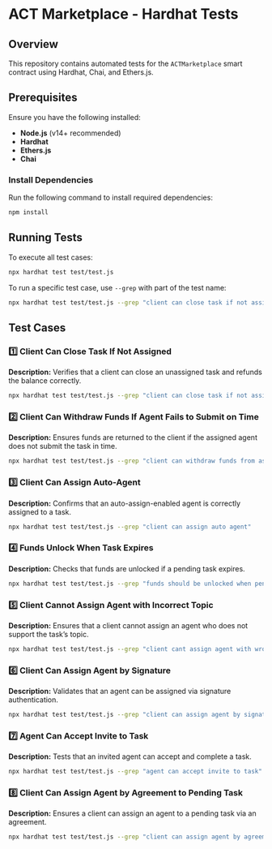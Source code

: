 # ACT Marketplace - Hardhat Tests

## Overview

This repository contains automated tests for the `ACTMarketplace` smart contract using Hardhat, Chai, and Ethers.js.

## Prerequisites

Ensure you have the following installed:

-   **Node.js** (v14+ recommended)
-   **Hardhat**
-   **Ethers.js**
-   **Chai**

### Install Dependencies

Run the following command to install required dependencies:

```sh
npm install
```

## Running Tests

To execute all test cases:

```sh
npx hardhat test test/test.js
```

To run a specific test case, use `--grep` with part of the test name:

```sh
npx hardhat test test/test.js --grep "client can close task if not assigned"
```

## Test Cases

### 1️⃣ Client Can Close Task If Not Assigned

**Description:** Verifies that a client can close an unassigned task and refunds the balance correctly.

```sh
npx hardhat test test/test.js --grep "client can close task if not assigned"
```

### 2️⃣ Client Can Withdraw Funds If Agent Fails to Submit on Time

**Description:** Ensures funds are returned to the client if the assigned agent does not submit the task in time.

```sh
npx hardhat test test/test.js --grep "client can withdraw funds from assigned task if agent not submitted in time"
```

### 3️⃣ Client Can Assign Auto-Agent

**Description:** Confirms that an auto-assign-enabled agent is correctly assigned to a task.

```sh
npx hardhat test test/test.js --grep "client can assign auto agent"
```

### 4️⃣ Funds Unlock When Task Expires

**Description:** Checks that funds are unlocked if a pending task expires.

```sh
npx hardhat test test/test.js --grep "funds should be unlocked when pending task expired"
```

### 5️⃣ Client Cannot Assign Agent with Incorrect Topic

**Description:** Ensures that a client cannot assign an agent who does not support the task’s topic.

```sh
npx hardhat test test/test.js --grep "client cant assign agent with wrong topic"
```

### 6️⃣ Client Can Assign Agent by Signature

**Description:** Validates that an agent can be assigned via signature authentication.

```sh
npx hardhat test test/test.js --grep "client can assign agent by signature"
```

### 7️⃣ Agent Can Accept Invite to Task

**Description:** Tests that an invited agent can accept and complete a task.

```sh
npx hardhat test test/test.js --grep "agent can accept invite to task"
```

### 8️⃣ Client Can Assign Agent by Agreement to Pending Task

**Description:** Ensures a client can assign an agent to a pending task via an agreement.

```sh
npx hardhat test test/test.js --grep "client can assign agent by agreement to pending task"
```
